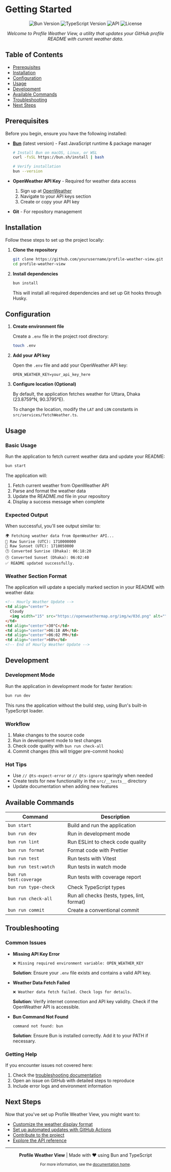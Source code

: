 # Getting Started

<div align="center">
  <img src="https://img.shields.io/badge/Bun-latest-F9AD00" alt="Bun Version">
  <img src="https://img.shields.io/badge/TypeScript-5.8.2-3178C6" alt="TypeScript Version">
  <img src="https://img.shields.io/badge/API-OpenWeather-EB6E4B" alt="API">
  <img src="https://img.shields.io/badge/License-MIT-green" alt="License">
</div>

<div align="center">
  <p><em>Welcome to Profile Weather View, a utility that updates your GitHub profile README with current weather data.</em></p>
</div>

## Table of Contents

- [Prerequisites](#prerequisites)
- [Installation](#installation)
- [Configuration](#configuration)
- [Usage](#usage)
- [Development](#development)
- [Available Commands](#available-commands)
- [Troubleshooting](#troubleshooting)
- [Next Steps](#next-steps)

## Prerequisites

Before you begin, ensure you have the following installed:

- **[Bun](https://bun.sh/)** (latest version) - Fast JavaScript runtime & package manager

  ```bash
  # Install Bun on macOS, Linux, or WSL
  curl -fsSL https://bun.sh/install | bash

  # Verify installation
  bun --version
  ```

- **OpenWeather API Key** - Required for weather data access

  1. Sign up at [OpenWeather](https://openweathermap.org/api)
  2. Navigate to your API keys section
  3. Create or copy your API key

- **Git** - For repository management

## Installation

Follow these steps to set up the project locally:

1. **Clone the repository**

   ```bash
   git clone https://github.com/yourusername/profile-weather-view.git
   cd profile-weather-view
   ```

2. **Install dependencies**

   ```bash
   bun install
   ```

   This will install all required dependencies and set up Git hooks through Husky.

## Configuration

1. **Create environment file**

   Create a `.env` file in the project root directory:

   ```bash
   touch .env
   ```

2. **Add your API key**

   Open the `.env` file and add your OpenWeather API key:

   ```
   OPEN_WEATHER_KEY=your_api_key_here
   ```

3. **Configure location (Optional)**

   By default, the application fetches weather for Uttara, Dhaka (23.8759°N, 90.3795°E).

   To change the location, modify the `LAT` and `LON` constants in `src/services/fetchWeather.ts`.

## Usage

### Basic Usage

Run the application to fetch current weather data and update your README:

```bash
bun start
```

The application will:

1. Fetch current weather from OpenWeather API
2. Parse and format the weather data
3. Update the README.md file in your repository
4. Display a success message when complete

### Expected Output

When successful, you'll see output similar to:

```
🌍 Fetching weather data from OpenWeather API...
🌅 Raw Sunrise (UTC): 1710000000
🌇 Raw Sunset (UTC): 1710050000
🕒 Converted Sunrise (Dhaka): 06:18:20
🕒 Converted Sunset (Dhaka): 06:02:40
✅ README updated successfully.
```

### Weather Section Format

The application will update a specially marked section in your README with weather data:

```html
<!-- Hourly Weather Update -->
<td align="center">
  Cloudy
  <img width="15" src="https://openweathermap.org/img/w/03d.png" alt="" />
</td>
<td align="center">30°C</td>
<td align="center">06:18 AM</td>
<td align="center">06:02 PM</td>
<td align="center">60%</td>
<!-- End of Hourly Weather Update -->
```

## Development

### Development Mode

Run the application in development mode for faster iteration:

```bash
bun run dev
```

This runs the application without the build step, using Bun's built-in TypeScript loader.

### Workflow

1. Make changes to the source code
2. Run in development mode to test changes
3. Check code quality with `bun run check-all`
4. Commit changes (this will trigger pre-commit hooks)

### Hot Tips

- Use `// @ts-expect-error` or `// @ts-ignore` sparingly when needed
- Create tests for new functionality in the `src/__tests__` directory
- Update documentation when adding new features

## Available Commands

| Command                 | Description                                 |
| ----------------------- | ------------------------------------------- |
| `bun start`             | Build and run the application               |
| `bun run dev`           | Run in development mode                     |
| `bun run lint`          | Run ESLint to check code quality            |
| `bun run format`        | Format code with Prettier                   |
| `bun run test`          | Run tests with Vitest                       |
| `bun run test:watch`    | Run tests in watch mode                     |
| `bun run test:coverage` | Run tests with coverage report              |
| `bun run type-check`    | Check TypeScript types                      |
| `bun run check-all`     | Run all checks (tests, types, lint, format) |
| `bun run commit`        | Create a conventional commit                |

## Troubleshooting

### Common Issues

- **Missing API Key Error**

  ```
  ❌ Missing required environment variable: OPEN_WEATHER_KEY
  ```

  **Solution**: Ensure your `.env` file exists and contains a valid API key.

- **Weather Data Fetch Failed**

  ```
  ❌ Weather data fetch failed. Check logs for details.
  ```

  **Solution**: Verify internet connection and API key validity. Check if the OpenWeather API is accessible.

- **Bun Command Not Found**

  ```
  command not found: bun
  ```

  **Solution**: Ensure Bun is installed correctly. Add it to your PATH if necessary.

### Getting Help

If you encounter issues not covered here:

1. Check the [troubleshooting documentation](./troubleshooting.md)
2. Open an issue on GitHub with detailed steps to reproduce
3. Include error logs and environment information

## Next Steps

Now that you've set up Profile Weather View, you might want to:

- [Customize the weather display format](./configuration.md)
- [Set up automated updates with GitHub Actions](./deployment.md)
- [Contribute to the project](./contributing.md)
- [Explore the API reference](./api-reference.md)

---

<div align="center">
  <p>
    <strong>Profile Weather View</strong> | Made with ❤️ using Bun and TypeScript
  </p>
  <p>
    <small>For more information, see the <a href="./README.md">documentation home</a>.</small>
  </p>
</div>
